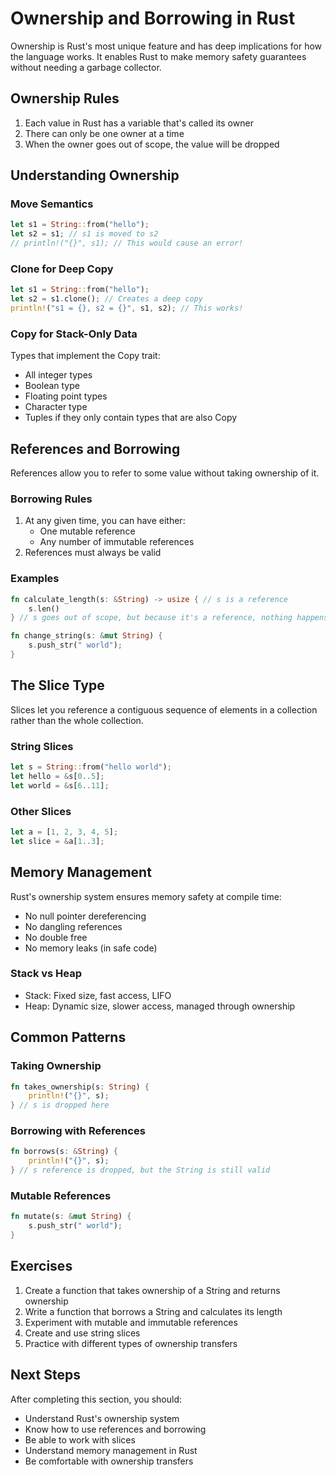 # Ownership and Borrowing in Rust

Ownership is Rust's most unique feature and has deep implications for how the language works. It enables Rust to make memory safety guarantees without needing a garbage collector.

## Ownership Rules

1. Each value in Rust has a variable that's called its owner
2. There can only be one owner at a time
3. When the owner goes out of scope, the value will be dropped

## Understanding Ownership

### Move Semantics

```rust
let s1 = String::from("hello");
let s2 = s1; // s1 is moved to s2
// println!("{}", s1); // This would cause an error!
```

### Clone for Deep Copy

```rust
let s1 = String::from("hello");
let s2 = s1.clone(); // Creates a deep copy
println!("s1 = {}, s2 = {}", s1, s2); // This works!
```

### Copy for Stack-Only Data

Types that implement the Copy trait:

- All integer types
- Boolean type
- Floating point types
- Character type
- Tuples if they only contain types that are also Copy

## References and Borrowing

References allow you to refer to some value without taking ownership of it.

### Borrowing Rules

1. At any given time, you can have either:
   - One mutable reference
   - Any number of immutable references
2. References must always be valid

### Examples

```rust
fn calculate_length(s: &String) -> usize { // s is a reference
    s.len()
} // s goes out of scope, but because it's a reference, nothing happens

fn change_string(s: &mut String) {
    s.push_str(" world");
}
```

## The Slice Type

Slices let you reference a contiguous sequence of elements in a collection rather than the whole collection.

### String Slices

```rust
let s = String::from("hello world");
let hello = &s[0..5];
let world = &s[6..11];
```

### Other Slices

```rust
let a = [1, 2, 3, 4, 5];
let slice = &a[1..3];
```

## Memory Management

Rust's ownership system ensures memory safety at compile time:

- No null pointer dereferencing
- No dangling references
- No double free
- No memory leaks (in safe code)

### Stack vs Heap

- Stack: Fixed size, fast access, LIFO
- Heap: Dynamic size, slower access, managed through ownership

## Common Patterns

### Taking Ownership

```rust
fn takes_ownership(s: String) {
    println!("{}", s);
} // s is dropped here
```

### Borrowing with References

```rust
fn borrows(s: &String) {
    println!("{}", s);
} // s reference is dropped, but the String is still valid
```

### Mutable References

```rust
fn mutate(s: &mut String) {
    s.push_str(" world");
}
```

## Exercises

1. Create a function that takes ownership of a String and returns ownership
2. Write a function that borrows a String and calculates its length
3. Experiment with mutable and immutable references
4. Create and use string slices
5. Practice with different types of ownership transfers

## Next Steps

After completing this section, you should:

- Understand Rust's ownership system
- Know how to use references and borrowing
- Be able to work with slices
- Understand memory management in Rust
- Be comfortable with ownership transfers
